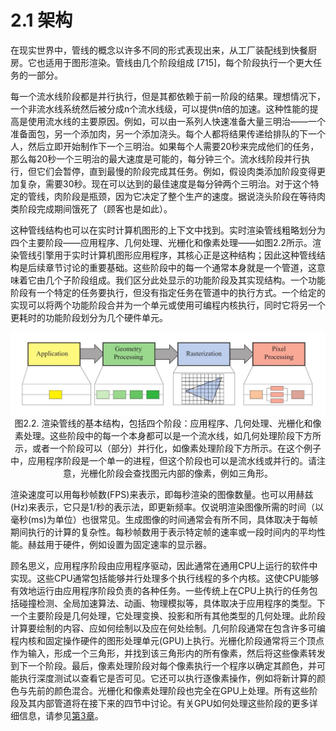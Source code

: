# 2.1 架构

在现实世界中，管线的概念以许多不同的形式表现出来，从工厂装配线到快餐厨房。它也适用于图形渲染。管线由几个阶段组成 [715]，每个阶段执行一个更大任务的一部分。

每一个流水线阶段都是并行执行，但是其都依赖于前一阶段的结果。理想情况下，一个非流水线系统然后被分成n个流水线级，可以提供n倍的加速。这种性能的提高是使用流水线的主要原因。例如，可以由一系列人快速准备大量三明治——一个准备面包，另一个添加肉，另一个添加浇头。每个人都将结果传递给排队的下一个人，然后立即开始制作下一个三明治。如果每个人需要20秒来完成他们的任务，那么每20秒一个三明治的最大速度是可能的，每分钟三个。流水线阶段并行执行，但它们会暂停，直到最慢的阶段完成其任务。例如，假设肉类添加阶段变得更加复杂，需要30秒。现在可以达到的最佳速度是每分钟两个三明治。对于这个特定的管线，肉阶段是瓶颈，因为它决定了整个生产的速度。据说浇头阶段在等待肉类阶段完成期间饿死了（顾客也是如此）。

这种管线结构也可以在实时计算机图形的上下文中找到。实时渲染管线粗略划分为四个主要阶段——应用程序、几何处理、光栅化和像素处理——如图2.2所示。渲染管线引擎用于实时计算机图形应用程序，其核心正是这种结构；因此这种管线结构是后续章节讨论的重要基础。这些阶段中的每一个通常本身就是一个管道，这意味着它由几个子阶段组成。我们区分此处显示的功能阶段及其实现结构。一个功能阶段有一个特定的任务要执行，但没有指定任务在管道中的执行方式。一个给定的实现可以将两个功能阶段合并为一个单元或使用可编程内核执行，同时它将另一个更耗时的功能阶段划分为几个硬件单元。<div align = "center">![imglink1]</div><div align = "center">图2.2. 渲染管线的基本结构，包括四个阶段：应用程序、几何处理、光栅化和像素处理。这些阶段中的每一个本身都可以是一个流水线，如几何处理阶段下方所示，或者一个阶段可以（部分）并行化，如像素处理阶段下方所示。在这个例子中，应用程序阶段是一个单一的进程，但这个阶段也可以是流水线或并行的。请注意，光栅化阶段会查找图元内部的像素，例如三角形。
</div>

渲染速度可以用每秒帧数(FPS)来表示，即每秒渲染的图像数量。也可以用赫兹(Hz)来表示，它只是1/秒的表示法，即更新频率。仅说明渲染图像所需的时间（以毫秒(ms)为单位）也很常见。生成图像的时间通常会有所不同，具体取决于每帧期间执行的计算的复杂性。每秒帧数用于表示特定帧的速率或一段时间内的平均性能。赫兹用于硬件，例如设置为固定速率的显示器。

顾名思义，应用程序阶段由应用程序驱动，因此通常在通用CPU上运行的软件中实现。这些CPU通常包括能够并行处理多个执行线程的多个内核。这使CPU能够有效地运行由应用程序阶段负责的各种任务。一些传统上在CPU上执行的任务包括碰撞检测、全局加速算法、动画、物理模拟等，具体取决于应用程序的类型。下一个主要阶段是几何处理，它处理变换、投影和所有其他类型的几何处理。此阶段计算要绘制的内容、应如何绘制以及应在何处绘制。几何阶段通常在包含许多可编程内核和固定操作硬件的图形处理单元(GPU)上执行。光栅化阶段通常将三个顶点作为输入，形成一个三角形，并找到该三角形内的所有像素，然后将这些像素转发到下一个阶段。最后，像素处理阶段对每个像素执行一个程序以确定其颜色，并可能执行深度测试以查看它是否可见。它还可以执行逐像素操作，例如将新计算的颜色与先前的颜色混合。光栅化和像素处理阶段也完全在GPU上处理。所有这些阶段及其内部管道将在接下来的四节中讨论。有关GPU如何处理这些阶段的更多详细信息，请参见[第3章][netlink1]。

[imglink1]:Figure/Figure2.2.jpg
[netlink1]:netlink1

